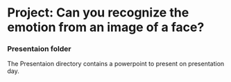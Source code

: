 # Project: Can you recognize the emotion from an image of a face?

### Presentaion folder

The Presentaion directory contains a powerpoint to present on presentation day.

